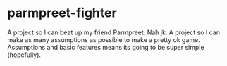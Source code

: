 # parmpreet-fighter

A project so I can beat up my friend Parmpreet. Nah jk.
A project so I can make as many assumptions as possible to make a pretty ok game.
Assumptions and basic features means its going to be super simple (hopefully).